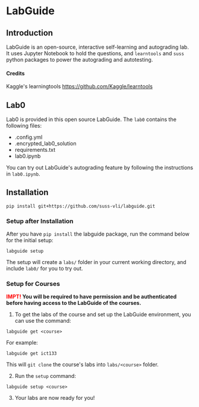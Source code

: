 # LabGuide

## Introduction

LabGuide is an open-source, interactive self-learning and autograding lab. It uses Jupyter Notebook to hold the questions, and `learntools` and `suss` python packages to power the autograding and autotesting. 

#### Credits
Kaggle's learningtools https://github.com/Kaggle/learntools

## Lab0

Lab0 is provided in this open source LabGuide. The `lab0` contains the following files:
- .config.yml
- .encrypted_lab0_solution
- requirements.txt
- lab0.ipynb

You can try out LabGuide's autograding feature by following the instructions in `lab0.ipynb`.

## Installation

```
pip install git+https://github.com/suss-vli/labguide.git
```

### Setup after Installation

After you have `pip install` the labguide package, run the command below for the initial setup:
```
labguide setup
```

The setup will create a `labs/` folder in your current working directory, and include `lab0/` for you to try out.

### Setup for Courses

**<span style="color:red">IMPT!</span> You will be required to have permission and be authenticated before having access to the LabGuide of the courses.**

1. To get the labs of the course and set up the LabGuide environment, you can use the command:
```
labguide get <course>
```
For example:
```
labguide get ict133
```
This will `git clone` the course's labs into `labs/<course>` folder.

2. Run the `setup` command:
```
labguide setup <course>
```
3. Your labs are now ready for you!

  
